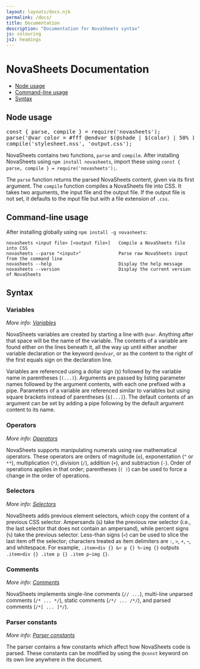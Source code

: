 ```yaml
---
layout: layouts/docs.njk
permalink: /docs/
title: Documentation
description: "Documentation for NovaSheets syntax"
js: colouring
js2: headings
---
```

# NovaSheets Documentation
- [Node usage](#node-usage)
- [Command-line usage](#command-line-usage)
- [Syntax](#syntax)

## Node usage

<pre class="code">
<span class="js-keyword">const</span> { <span class="js-function">parse</span>, <span class="js-function">compile</span> } = <span class="js-function">require</span>(<span class="js-string">'novasheets'</span>);
<span class="js-function">parse</span>(<span class="js-string">'@var color = #fff @endvar $(@shade | $(color) | 50% )'</span>); <span class="comment">// "#7f7f7f"</span>
<span class="js-function">compile</span>(<span class="js-string">'stylesheet.nss'</span>, <span class="js-string">'output.css'</span>);
</pre>

NovaSheets contains two functions, `parse` and `compile`. After installing NovaSheets using `npm install novasheets`, import these using `const { parse, compile } = require('novasheets');`.

The `parse` function returns the parsed NovaSheets content, given via its first argument.
The `compile` function compiles a NovaSheets file into CSS. It takes two arguments, the input file and the output file. If the output file is not set, it defaults to the input file but with a file extension of `.css`.

## Command-line usage

After installing globally using `npm install -g novasheets`:

```
novasheets <input file> [<output file>]   Compile a NovaSheets file into CSS
novasheets --parse "<input>"              Parse raw NovaSheets input from the command line
novasheets --help                         Display the help message
novasheets --version                      Display the current version of NovaSheets
```

## Syntax

### Variables
*More info: [Variables](/docs/variables)*

NovaSheets variables are created by starting a line with `@var`. Anything after that space will be the name of the variable. The contents of a variable are found either on the lines beneath it, all the way up until either another variable declaration or the keyword `@endvar`, or as the content to the right of the first equals sign on the declaration line.

Variables are referenced using a dollar sign (`$`) followed by the variable name in parentheses (`(...)`). Arguments are passed by listing parameter names followed by the argument contents, with each one prefixed with a pipe.
Parameters of a variable are referenced similar to variables but using square brackets instead of parentheses (`$[...]`). The default contents of an argument can be set by adding a pipe following by the default argument content to its name.

### Operators
*More info: [Operators](/docs/operators)*

NovaSheets supports manipulating numerals using raw mathematical operators. These operators are orders of magnitude (`e`), exponentation (`^` or `**`), multiplication (`*`), division (`/`), addition (`+`), and subtraction (`-`). Order of operations applies in that order; parentheses (`( )`) can be used to force a change in the order of operations.

### Selectors
*More info: [Selectors](/docs/selectors)*

NovaSheets adds previous element selectors, which copy the content of a previous CSS selector. Ampersands (`&`) take the previous *raw* selector (i.e., the last selector that does not contain an ampersand), while percent signs (`%`) take the previous selector.
Less-than signs (`<`) can be used to slice the last item off the selector; characters treated as item delimiters are `:`, `>`, `+`, `~`, and whitespace. For example, `.item>div {} &< p {} %~img {}` outputs `.item>div {} .item p {} .item p~img {}`.

### Comments
*More info: [Comments](/docs/comments)*

NovaSheets implements single-line comments (`// ...`), multi-line unparsed comments (`/* ... */`), static comments (`/*/ ... /*/`), and parsed comments (`/*[ ... ]*/`).

### Parser constants
*More info: [Parser constants](/docs/constants)*

The parser contains a few constants which affect how NovaSheets code is parsed. These constants can be modified by using the `@const` keyword on its own line anywhere in the document.